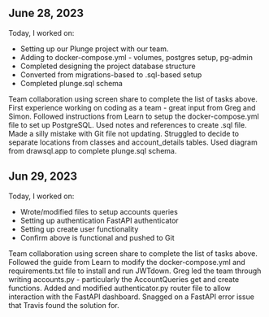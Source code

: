 ## June 28, 2023

Today, I worked on:

- Setting up our Plunge project with our team.
- Adding to docker-compose.yml - volumes, postgres setup, pg-admin
- Completed designing the project database structure
- Converted from migrations-based to .sql-based setup
- Completed plunge.sql schema

Team collaboration using screen share to complete the list of tasks above. First experience working on coding as a team - great input from Greg and Simon. Followed instructions from Learn to setup the docker-compose.yml file to set up PostgreSQL. Used notes and references to create .sql file. Made a silly mistake with Git file not updating. Struggled to decide to separate locations from classes and account_details tables. Used diagram from drawsql.app to complete plunge.sql schema.

## Jun 29, 2023

Today, I worked on:

- Wrote/modified files to setup accounts queries
- Setting up authentication FastAPI authenticator
- Setting up create user functionality
- Confirm above is functional and pushed to Git

Team collaboration using screen share to complete the list of tasks above. Followed the guide from Learn to modify the docker-compose.yml and requirements.txt file to install and run JWTdown. Greg led the team through writing accounts.py - particularly the AccountQueries get and create functions. Added and modified authenticator.py router file to allow interaction with the FastAPI dashboard. Snagged on a FastAPI error issue that Travis found the solution for.
